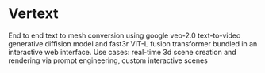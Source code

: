 # Vertext
End to end text to mesh conversion using google veo-2.0 text-to-video generative diffision model and fast3r ViT-L fusion transformer bundled in an interactive web interface. Use cases: real-time 3d scene creation and rendering via prompt engineering, custom interactive scenes 
